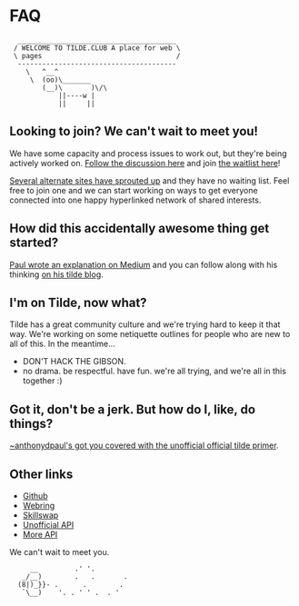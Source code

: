 # FAQ

      _______________________________________
     / WELCOME TO TILDE.CLUB A place for web \
     \ pages                                 /
      ---------------------------------------
        \   ^__^
         \  (oo)\_______
            (__)\       )\/\
                ||----w |
                ||     ||

## Looking to join? We can't wait to meet you!

We have some capacity and process issues to work out, but they're being actively worked on. [Follow the discussion here](https://github.com/tildeclub/tilde.club/issues/18) and join [the waitlist here](http://goo.gl/forms/gRMRT1YBU4)!

[Several alternate sites have sprouted up](http://tilde.club/%7Epfhawkins/othertildes.html) and they have no waiting list. Feel free to join one and we can start working on ways to get everyone connected into one happy hyperlinked network of shared interests.


## How did this accidentally awesome thing get started?

[Paul wrote an explanation on Medium](https://medium.com/message/tilde-club-i-had-a-couple-drinks-and-woke-up-with-1-000-nerds-a8904f0a2ebf) and you can follow along with his thinking
[on his tilde blog](http://tilde.club/~ford/).

## I'm on Tilde, now what?

Tilde has a great community culture and we're trying hard to keep it that way. We're working on some netiquette outlines for people who are new to all of this. In the meantime... 

- DON'T HACK THE GIBSON.
- no drama. be respectful. have fun. we're all trying, and we're all in this together :)

## Got it, don't be a jerk. But how do I, like, do things?

[~anthonydpaul's got you covered with the unofficial official tilde primer](http://tilde.club/~anthonydpaul/primer.html).

## Other links
- [Github](https://github.com/tildeclub/tilde.club)
- [Webring](http://tilde.club/~harper/link.html?action=join) 
- [Skillswap](http://goo.gl/forms/LT2bDgtmwH)
- [Unofficial API](http://tilde.club/~danielbachhuber/club-sites.json)
- [More API](http://tilde.club/~gabriel/who.json)


We can't wait to meet you.
 
 
         __         .' '.
       _/__)        .   .       .
      (8|)_}}- .      .        .
       `\__)    '. . ' ' .  . '

